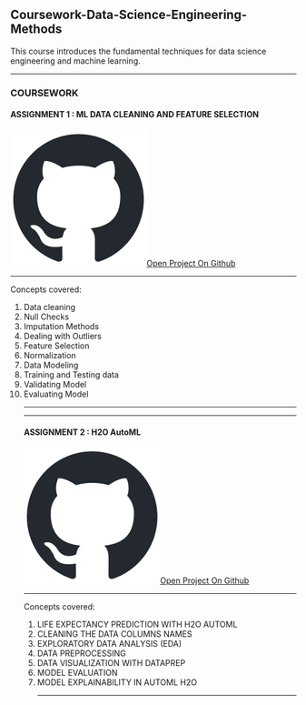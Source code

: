 
<h2> Coursework-Data-Science-Engineering-Methods</h2>
This course introduces the fundamental techniques for data science engineering and machine learning.
<hr>
<h3> COURSEWORK </h3>

<h4>ASSIGNMENT 1 : ML DATA CLEANING AND FEATURE SELECTION </h4>
<a href="https://github.com/ShreyaJaiswal1604/Coursework-Data-Science-Engineering-Methods/tree/main/ML%20Data%20Cleaning%20and%20Feature%20Selection">
<img src="https://github.com/ShreyaJaiswal1604/Coursework-Data-Science-Engineering-Methods/blob/main/github-mark.png" />Open Project On Github</a>
<hr>

Concepts covered:
<ol>
<li> Data cleaning </li>
<li> Null Checks </li>
<li> Imputation Methods </li>
<li> Dealing with Outliers</li>
<li> Feature Selection</li>
<li> Normalization </li>
<li> Data Modeling </li>
<li> Training and Testing data</li>
<li> Validating Model</li>
<li>Evaluating Model </li>

<hr>
<hr>
<h4>ASSIGNMENT 2 : H2O AutoML</h4>
<a href="https://github.com/ShreyaJaiswal1604/Coursework-Data-Science-Engineering-Methods/tree/main/AutoML">
<img src="https://github.com/ShreyaJaiswal1604/Coursework-Data-Science-Engineering-Methods/blob/main/github-mark.png" />Open Project On Github</a>
<hr>
Concepts covered:
<ol>
<li> LIFE EXPECTANCY PREDICTION WITH H2O AUTOML </li>
<li> CLEANING THE DATA COLUMNS NAMES</li>
<li> EXPLORATORY DATA ANALYSIS (EDA)</li>
<li> DATA PREPROCESSING </li>
<li> DATA VISUALIZATION WITH DATAPREP</li>
<li>MODEL EVALUATION</li>
<li> MODEL EXPLAINABILITY IN AUTOML H2O</li>
  
<hr>


